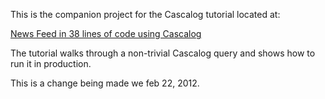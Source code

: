 This is the companion project for the Cascalog tutorial located at:

[News Feed in 38 lines of code using Cascalog](http://nathanmarz.com/blog/cascalog-news-feed)

The tutorial walks through a non-trivial Cascalog query and shows how to run it in production.

This is a change being made we feb 22, 2012.

